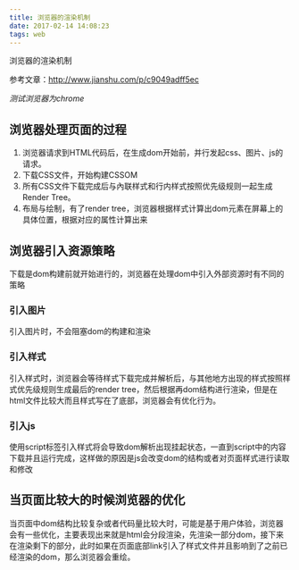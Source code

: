 ```yaml
---
title: 浏览器的渲染机制
date: 2017-02-14 14:08:23
tags: web
---
```

浏览器的渲染机制

参考文章：http://www.jianshu.com/p/c9049adff5ec

*测试浏览器为chrome*

## 浏览器处理页面的过程

1. 浏览器请求到HTML代码后，在生成dom开始前，并行发起css、图片、js的请求。
2. 下载CSS文件，开始构建CSSOM
3. 所有CSS文件下载完成后与內联样式和行内样式按照优先级规则一起生成 Render Tree。
4. 布局与绘制，有了render tree，浏览器根据样式计算出dom元素在屏幕上的具体位置，根据对应的属性计算出来

## 浏览器引入资源策略
下载是dom构建前就开始进行的，浏览器在处理dom中引入外部资源时有不同的策略
### 引入图片

引入图片时，不会阻塞dom的构建和渲染

### 引入样式

引入样式时，浏览器会等待样式下载完成并解析后，与其他地方出现的样式按照样式优先级规则生成最后的render tree，然后根据再dom结构进行渲染，但是在html文件比较大而且样式写在了底部，浏览器会有优化行为。

### 引入js

使用script标签引入样式将会导致dom解析出现挂起状态，一直到script中的内容下载并且运行完成，这样做的原因是js会改变dom的结构或者对页面样式进行读取和修改





## 当页面比较大的时候浏览器的优化

当页面中dom结构比较复杂或者代码量比较大时，可能是基于用户体验，浏览器会有一些优化，主要表现出来就是html会分段渲染，先渲染一部分dom，接下来在渲染剩下的部分，此时如果在页面底部link引入了样式文件并且影响到了之前已经渲染的dom，那么浏览器会重绘。


